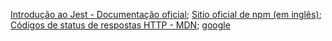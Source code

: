 [Introdução ao Jest - Documentação oficial](https://jestjs.io/docs/pt-BR/getting-started);
[Sitio oficial de npm (em inglês)](https://www.npmjs.@@@@com/);
[Códigos de status de respostas HTTP - MDN](https://developer.mozilla.org/pt-BR/docs/Web/HTTP/Status);
[google](hthe://google.com.br)
